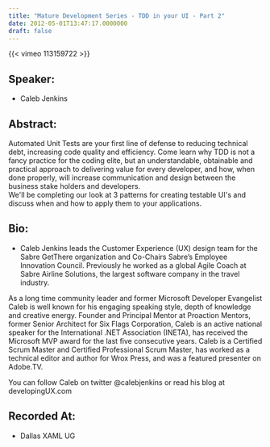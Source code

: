 ```yaml
---
title: "Mature Development Series - TDD in your UI - Part 2"
date: 2012-05-01T13:47:17.0000000
draft: false
---
```


{{< vimeo 113159722 >}}

## Speaker:

 - Caleb Jenkins

## Abstract:

<p>Automated Unit Tests are your first line of defense to reducing technical debt, increasing code quality and efficiency. Come learn why TDD is not a fancy practice for the coding elite, but an understandable, obtainable and practical approach to delivering value for every developer, and how, when done properly, will increase communication and design between the business stake holders and developers.<br />
We'll be completing our look at 3 patterns for creating testable UI's and discuss when and how to apply them to your applications. 
</p>

## Bio:

 - <p>Caleb Jenkins leads the Customer Experience (UX) design team for the Sabre GetThere organization and Co-Chairs Sabre’s Employee Innovation Council. Previously he worked as a global Agile Coach at Sabre Airline Solutions, the largest software company in the travel industry.</p><p>
As a long time community leader and former Microsoft Developer Evangelist Caleb is well known for his engaging speaking style, depth of knowledge and creative energy. Founder and Principal Mentor at Proaction Mentors, former Senior Architect for Six Flags Corporation, Caleb is an active national speaker for the International .NET Association (INETA), has received the Microsoft MVP award for the last five consecutive years. Caleb is a Certified Scrum Master and Certified Professional Scrum Master, has worked as a technical editor and author for Wrox Press, and was a featured presenter on Adobe.TV.</p><p>
You can follow Caleb on twitter @calebjenkins or read his blog at developingUX.com</p>

## Recorded At:

 - Dallas XAML UG

